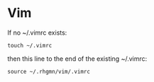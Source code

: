 # Vim

If no ~/.vimrc exists:

```
touch ~/.vimrc
```

then this line to the end of the existing ~/.vimrc:

```
source ~/.rhgmn/vim/.vimrc
```


